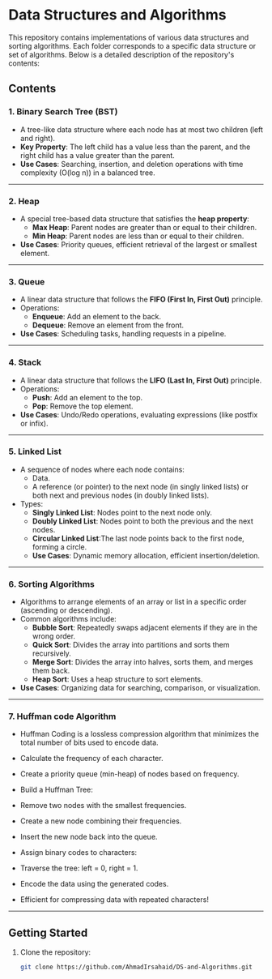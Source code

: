 # Data Structures and Algorithms

This repository contains implementations of various data structures and sorting algorithms. Each folder corresponds to a specific data structure or set of algorithms. Below is a detailed description of the repository's contents:

## Contents

### **1. Binary Search Tree (BST)**
- A tree-like data structure where each node has at most two children (left and right).  
- **Key Property**: The left child has a value less than the parent, and the right child has a value greater than the parent.  
- **Use Cases**: Searching, insertion, and deletion operations with time complexity \(O(log n)\) in a balanced tree.

---

### **2. Heap**
- A special tree-based data structure that satisfies the **heap property**:  
  - **Max Heap**: Parent nodes are greater than or equal to their children.  
  - **Min Heap**: Parent nodes are less than or equal to their children.  
- **Use Cases**: Priority queues, efficient retrieval of the largest or smallest element.

---

### **3. Queue**
- A linear data structure that follows the **FIFO (First In, First Out)** principle.  
- Operations:  
  - **Enqueue**: Add an element to the back.  
  - **Dequeue**: Remove an element from the front.  
- **Use Cases**: Scheduling tasks, handling requests in a pipeline.

---

### **4. Stack**
- A linear data structure that follows the **LIFO (Last In, First Out)** principle.  
- Operations:  
  - **Push**: Add an element to the top.  
  - **Pop**: Remove the top element.  
- **Use Cases**: Undo/Redo operations, evaluating expressions (like postfix or infix).

---

### **5. Linked List**
- A sequence of nodes where each node contains:  
  - Data.  
  - A reference (or pointer) to the next node (in singly linked lists) or both next and previous nodes (in doubly linked lists).  
- Types:  
  - **Singly Linked List**: Nodes point to the next node only.  
  - **Doubly Linked List**: Nodes point to both the previous and the next nodes.
  - **Circular Linked List**:The last node points back to the first node, forming a circle.
  - **Use Cases**: Dynamic memory allocation, efficient insertion/deletion.
---

### **6. Sorting Algorithms**
- Algorithms to arrange elements of an array or list in a specific order (ascending or descending).  
- Common algorithms include:  
  - **Bubble Sort**: Repeatedly swaps adjacent elements if they are in the wrong order.  
  - **Quick Sort**: Divides the array into partitions and sorts them recursively.  
  - **Merge Sort**: Divides the array into halves, sorts them, and merges them back.  
  - **Heap Sort**: Uses a heap structure to sort elements.  
- **Use Cases**: Organizing data for searching, comparison, or visualization.

---

### **7. Huffman code Algorithm**
- Huffman Coding is a lossless compression algorithm that minimizes the total number of bits used to encode data.

- Calculate the frequency of each character.
- Create a priority queue (min-heap) of nodes based on frequency.
- Build a Huffman Tree:
- Remove two nodes with the smallest frequencies.
- Create a new node combining their frequencies.
- Insert the new node back into the queue.
- Assign binary codes to characters:
- Traverse the tree: left = 0, right = 1.
- Encode the data using the generated codes.
- Efficient for compressing data with repeated characters!
---

## Getting Started

1. Clone the repository:
   ```bash
   git clone https://github.com/AhmadIrsahaid/DS-and-Algorithms.git
